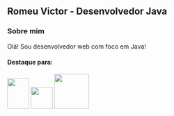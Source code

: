 ## Romeu Victor - Desenvolvedor Java

### Sobre mim  
  Olá! Sou desenvolvedor web com foco em Java!

#### Destaque para:
<div>
  <img width='50' height='70' src="https://cdn.jsdelivr.net/gh/devicons/devicon/icons/java/java-original-wordmark.svg" />
  <img  width='50' height='50' src="https://cdn.jsdelivr.net/gh/devicons/devicon/icons/spring/spring-original-wordmark.svg" />
  <img width='80' height='80' src="https://cdn.jsdelivr.net/gh/devicons/devicon/icons/amazonwebservices/amazonwebservices-original-wordmark.svg" /> 
               
</div>          

